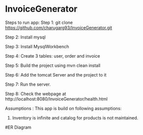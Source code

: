 # InvoiceGenerator

Steps to run app: Step 1: git clone https://github.com/charugarg93/InvoiceGenerator.git

Step 2: Install mysql

Step 3: Install MysqlWorkbench

Step 4: Create 3 tables: user, order and invoice

Step 5: Build the project using mvn clean install

Step 6: Add the tomcat Server and the project to it

Step 7: Run the server.

Step 8: Check the webpage at http://localhost:8080/InvoiceGenerator/health.html

Assumptions : This app is build on following assumptions:

1. Inventory is infinite and catalog for products is not maintained.

#ER Diagram

